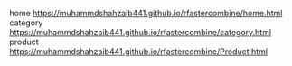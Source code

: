 home
https://muhammdshahzaib441.github.io/rfastercombine/home.html
category
https://muhammdshahzaib441.github.io/rfastercombine/category.html
product
https://muhammdshahzaib441.github.io/rfastercombine/Product.html
